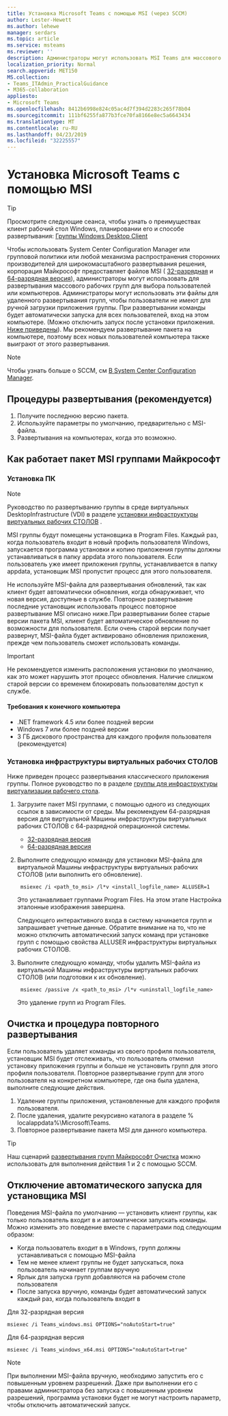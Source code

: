 ```yaml
---
title: Установка Microsoft Teams с помощью MSI (через SCCM)
author: Lester-Hewett
ms.author: lehewe
manager: serdars
ms.topic: article
ms.service: msteams
ms.reviewer: ''
description: Администраторы могут использовать MSI Teams для массового развертывания Microsoft Teams для отдельных пользователей или на отдельных компьютерах.
localization_priority: Normal
search.appverid: MET150
MS.collection:
- Teams_ITAdmin_PracticalGuidance
- M365-collaboration
appliesto:
- Microsoft Teams
ms.openlocfilehash: 8412b6998e824c05ac4d7f394d2283c265f78b04
ms.sourcegitcommit: 111bf6255fa877b3fce70fa8166e8ec5a6643434
ms.translationtype: MT
ms.contentlocale: ru-RU
ms.lasthandoff: 04/23/2019
ms.locfileid: "32225557"
---
```

<a name="install-microsoft-teams-using-msi"></a>Установка Microsoft Teams с помощью MSI
=================================

> [!Tip]
> Просмотрите следующие сеанса, чтобы узнать о преимуществах клиент рабочий стол Windows, планировании его и способе развертывания: [Группы Windows Desktop Client](https://aka.ms/teams-clients)

Чтобы использовать System Center Configuration Manager или групповой политики или любой механизма распространения сторонних производителей для широкомасштабного развертывания решения, корпорация Майкрософт предоставляет файлов MSI ( [32-разрядная](https://aka.ms/teams32bitmsi) и [64-разрядная версия](https://aka.ms/teams64bitmsi)), администраторы могут использовать для развертывания массового рабочих групп для выбора пользователей или компьютеров. Администраторы могут использовать эти файлы для удаленного развертывания групп, чтобы пользователи не имеют для ручной загрузки приложения группы. При развертывании команды будет автоматически запуска для всех пользователей, вход на этом компьютере. (Можно отключить запуск после установки приложения. [Ниже приведены](#disable-auto-launch-for-the-msi-installer)). Мы рекомендуем развертывание пакета на компьютере, поэтому всех новых пользователей компьютера также выиграют от этого развертывания. 
 
> [!Note] 
> Чтобы узнать больше о SCCM, см [В System Center Configuration Manager](https://docs.microsoft.com/sccm/core/understand/introduction).

## <a name="deployment-procedure-recommended"></a>Процедуры развертывания (рекомендуется)
1. Получите последнюю версию пакета.
2. Используйте параметры по умолчанию, предварительно с MSI-файла.
3. Развертывания на компьютерах, когда это возможно.

## <a name="how-the-microsoft-teams-msi-package-works"></a>Как работает пакет MSI группами Майкрософт

### <a name="pc-installation"></a>Установка ПК

> [!Note] 
> Руководство по развертыванию группы в среде виртуальных DesktopInfrastructure (VDI) в разделе [установки инфраструктуры виртуальных рабочих СТОЛОВ](#vdi-installation) .

MSI группы будут помещены установщика в Program Files. Каждый раз, когда пользователь входит в новый профиль пользователя Windows, запускается программа установки и копию приложения группы должны устанавливаться в папку appdata этого пользователя. Если пользователь уже имеет приложения группы, устанавливается в папку appdata, установщик MSI пропустит процесс для этого пользователя.

Не используйте MSI-файла для развертывания обновлений, так как клиент будет автоматически обновления, когда обнаруживает, что новая версия, доступные в службе. Повторное развертывание последние установщик использовать процесс повторное развертывание MSI описано ниже.При развертывании более старые версии пакета MSI, клиент будет автоматическое обновление по возможности для пользователя. Если очень старой версии получает развернут, MSI-файла будет активировано обновления приложения, прежде чем пользователь сможет использовать команды. 

> [!Important] 
> Не рекомендуется изменить расположения установки по умолчанию, как это может нарушить этот процесс обновления. Наличие слишком старой версии со временем блокировать пользователям доступ к службе. 

#### <a name="target-computer-requirements"></a>Требования к конечного компьютера

- .NET framework 4.5 или более поздней версии
- Windows 7 или более поздней версии
- 3 ГБ дискового пространства для каждого профиля пользователя (рекомендуется)

### <a name="vdi-installation"></a>Установка инфраструктуры виртуальных рабочих СТОЛОВ

Ниже приведен процесс развертывания классического приложения группы. Полное руководство по в разделе [группы для инфраструктуры виртуализации рабочего стола](teams-for-vdi.md).

1. Загрузите пакет MSI группами, с помощью одного из следующих ссылок в зависимости от среды. Мы рекомендуем 64-разрядная версия для виртуальной Машины инфраструктуры виртуальных рабочих СТОЛОВ с 64-разрядной операционной системы.

    - [32-разрядная версия](https://teams.microsoft.com/downloads/desktopurl?env=production&plat=windows&download=true&managedInstaller=true)
    - [64-разрядная версия](https://teams.microsoft.com/downloads/desktopurl?env=production&plat=windows&download=true&managedInstaller=true&arch=x64)

2. Выполните следующую команду для установки MSI-файла для виртуальной Машины инфраструктуры виртуальных рабочих СТОЛОВ (или выполнить его обновление).

        msiexec /i <path_to_msi> /l*v <install_logfile_name> ALLUSER=1

    Это устанавливает группами Program Files. На этом этапе Настройка эталонные изображения завершена.

    Следующего интерактивного входа в систему начинается групп и запрашивает учетные данные. Обратите внимание на то, что не можно отключить автоматический запуск команд при установке групп с помощью свойства ALLUSER инфраструктуры виртуальных рабочих СТОЛОВ.

3. Выполните следующую команду, чтобы удалить MSI-файла из виртуальной Машины инфраструктуры виртуальных рабочих СТОЛОВ (или подготовки к их обновление).

        msiexec /passive /x <path_to_msi> /l*v <uninstall_logfile_name>

    Это удаление групп из Program Files.

## <a name="clean-up-and-redeployment-procedure"></a>Очистка и процедура повторного развертывания

Если пользователь удаляет команды из своего профиля пользователя, установщик MSI будет отслеживать, что пользователь отменил установку приложения группы и больше не установить групп для этого профиля пользователя. Повторное развертывание групп для этого пользователя на конкретном компьютере, где она была удалена, выполните следующие действия.

1. Удаление группы приложения, установленные для каждого профиля пользователя. 
2. После удаления, удалите рекурсивно каталога в разделе % localappdata%\Microsoft\Teams\.
3. Повторное развертывание пакета MSI для данного компьютера.

> [!TIP] 
> Наш сценарий [развертывания групп Майкрософт Очистка](scripts/Powershell-script-teams-deployment-clean-up.md) можно использовать для выполнения действия 1 и 2 с помощью SCCM.

## <a name="disable-auto-launch-for-the-msi-installer"></a>Отключение автоматического запуска для установщика MSI

Поведения MSI-файла по умолчанию — установить клиент группы, как только пользователь входит в и автоматически запускать команды. Можно изменить это поведение вместе с параметрами под следующим образом:

- Когда пользователь входит в в Windows, групп должны устанавливаться с помощью MSI-файла
- Тем не менее клиент группы не будет запускаться, пока пользователь начинает группам вручную
- Ярлык для запуска групп добавляются на рабочем столе пользователя
- После запуска вручную, команды будет автоматический запуск каждый раз, когда пользователь входит в

Для 32-разрядная версия
```
msiexec /i Teams_windows.msi OPTIONS="noAutoStart=true"
```
Для 64-разрядная версия
```
msiexec /i Teams_windows_x64.msi OPTIONS="noAutoStart=true"
```

> [!Note]
>  При выполнении MSI-файла вручную, необходимо запустить его с повышенным уровнем разрешений. Даже при выполнении его с правами администратора без запуска с повышенным уровнем разрешений, программа установки будет не могут настроить параметр, чтобы отключить автоматический запуск.

